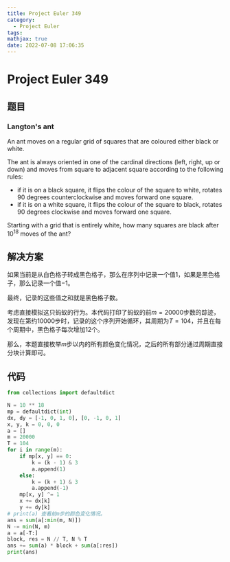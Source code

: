 ```yaml
---
title: Project Euler 349
category:
  - Project Euler
tags:
mathjax: true
date: 2022-07-08 17:06:35
---
```


<escape><!-- more --></escape>

# Project Euler 349

## 题目

### Langton's ant

An ant moves on a regular grid of squares that are coloured either black or white.

The ant is always oriented in one of the cardinal directions (left, right, up or down) and moves from square to adjacent square according to the following rules:

- if it is on a black square, it flips the colour of the square to white, rotates $90$ degrees counterclockwise and moves forward one square.
- if it is on a white square, it flips the colour of the square to black, rotates $90$ degrees clockwise and moves forward one square.

Starting with a grid that is entirely white, how many squares are black after $10^{18}$ moves of the ant?

## 解决方案

如果当前是从白色格子转成黑色格子，那么在序列中记录一个值$1$，如果是黑色格子，那么记录一个值$-1$。

最终，记录的这些值之和就是黑色格子数。

考虑直接模拟这只蚂蚁的行为。本代码打印了蚂蚁的前$m=20000$步数的踪迹，发现在第约$10000$步时，记录的这个序列开始循环，其周期为$T=104$，并且在每个周期中，黑色格子每次增加$12$个。

那么，本题直接枚举$m$步以内的所有颜色变化情况，之后的所有部分通过周期直接分块计算即可。

## 代码

```py
from collections import defaultdict

N = 10 ** 18
mp = defaultdict(int)
dx, dy = [-1, 0, 1, 0], [0, -1, 0, 1]
x, y, k = 0, 0, 0
a = []
m = 20000
T = 104
for i in range(m):
    if mp[x, y] == 0:
        k = (k - 1) & 3
        a.append(1)
    else:
        k = (k + 1) & 3
        a.append(-1)
    mp[x, y] ^= 1
    x += dx[k]
    y += dy[k]
# print(a) 查看前m步的颜色变化情况。
ans = sum(a[:min(m, N)])
N -= min(N, m)
a = a[-T:]
block, res = N // T, N % T
ans += sum(a) * block + sum(a[:res])
print(ans)

```
